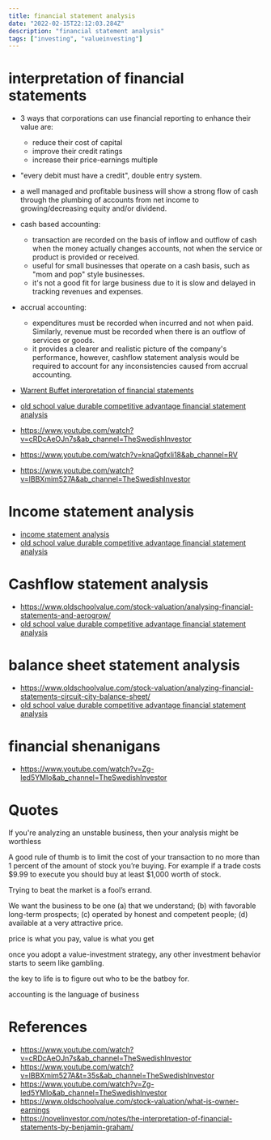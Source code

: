 ```yaml
---
title: financial statement analysis
date: "2022-02-15T22:12:03.284Z"
description: "financial statement analysis"
tags: ["investing", "valueinvesting"]
---
```

# interpretation of financial statements
- 3 ways that corporations can use financial reporting to enhance their value are:
  - reduce their cost of capital
  - improve their credit ratings
  - increase their price-earnings multiple
- "every debit must have a credit", double entry system.
- a well managed and profitable business will show a strong flow of cash through the plumbing of accounts from net income to growing/decreasing equity and/or dividend.
- cash based accounting:
  - transaction are recorded on the basis of inflow and outflow of cash when the money actually changes accounts, not when the service or product is provided or received.
  - useful for small businesses that operate on a cash basis, such as "mom and pop" style businesses.
  - it's not a good fit for large business due to it is slow and delayed in tracking revenues and expenses.
- accrual accounting:
  - expenditures must be recorded when incurred and not when paid. Similarly, revenue must be recorded when there is an outflow of services or goods.
  - it provides a clearer and realistic picture of the company's performance, however, cashflow statement analysis would be required to account for any inconsistencies caused from accrual accounting.
- [Warrent Buffet interpretation of financial statements](https://www.oldschoolvalue.com/tutorial/this-is-how-buffett-interprets-financial-statements/)
- [old school value durable competitive advantage financial statement analysis](./durable-competitive-financial-statements-analysis.xlsx)

- https://www.youtube.com/watch?v=cRDcAeOJn7s&ab_channel=TheSwedishInvestor
- https://www.youtube.com/watch?v=knaQgfxIi18&ab_channel=RV
- https://www.youtube.com/watch?v=lBBXmim527A&ab_channel=TheSwedishInvestor

# Income statement analysis
- [income statement analysis](https://www.oldschoolvalue.com/stock-valuation/income-statement-analysis-walkthrough/)
- [old school value durable competitive advantage financial statement analysis](./durable-competitive-financial-statements-analysis.xlsx)

# Cashflow statement analysis
- https://www.oldschoolvalue.com/stock-valuation/analysing-financial-statements-and-aerogrow/
- [old school value durable competitive advantage financial statement analysis](./durable-competitive-financial-statements-analysis.xlsx)

# balance sheet statement analysis
- https://www.oldschoolvalue.com/stock-valuation/analyzing-financial-statements-circuit-city-balance-sheet/
- [old school value durable competitive advantage financial statement analysis](./durable-competitive-financial-statements-analysis.xlsx)

# financial shenanigans
- https://www.youtube.com/watch?v=Zg-led5YMlo&ab_channel=TheSwedishInvestor

# Quotes

If you're analyzing an unstable business, then your analysis might be worthless

A good rule of thumb is to limit the cost of your transaction to no more than 1 percent of the amount of stock you’re buying. For example if a trade costs $9.99 to execute you should buy at least $1,000 worth of stock.

Trying to beat the market is a fool’s errand.

We want the business to be one (a) that we understand; (b) with favorable long-term prospects; (c) operated by honest and competent people; (d) available at a very attractive price.

price is what you pay, value is what you get

once you adopt a value-investment strategy, any other investment behavior starts to seem like gambling.

the key to life is to figure out who to be the batboy for.

accounting is the language of business

# References
- https://www.youtube.com/watch?v=cRDcAeOJn7s&ab_channel=TheSwedishInvestor
- https://www.youtube.com/watch?v=lBBXmim527A&t=35s&ab_channel=TheSwedishInvestor
- https://www.youtube.com/watch?v=Zg-led5YMlo&ab_channel=TheSwedishInvestor
- https://www.oldschoolvalue.com/stock-valuation/what-is-owner-earnings
- https://novelinvestor.com/notes/the-interpretation-of-financial-statements-by-benjamin-graham/